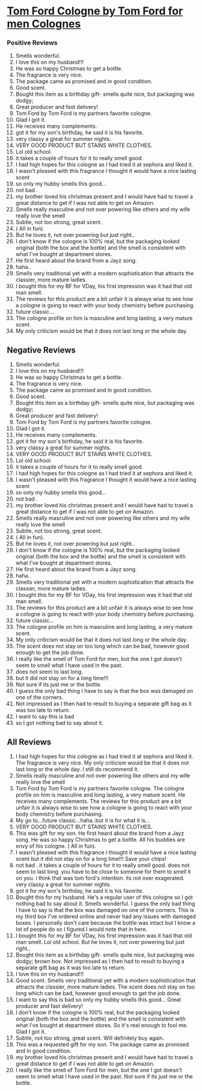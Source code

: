 # [Tom Ford Cologne by Tom Ford for men Colognes](https://products.checkmycream.com/products/Tom-Ford-Cologne-by-Tom-Ford-for-men-Colognes.html)

### Positive Reviews

<ol>
      <li>Smells wonderful.</li>
      <li>I love this on my husband!!!</li>
      <li>He was so happy Christmas to get a bottle.</li>
      <li>The fragrance is very nice.</li>
      <li>The package came as promised and in good condition.</li>
      <li>Good scent.</li>
      <li>Bought this item as a birthday gift- smells quite nice, but packaging was dodgy;</li>
      <li>Great producer and fast delivery!</li>
      <li>Tom Ford by Tom Ford is my partners favorite cologne.  </li>
      <li>Glad I got it.</li>
      <li>He receives many complements.  </li>
      <li>got it for my son&#x27;s birthday, he said it is his favorite.</li>
      <li>very classy a great for summer nights.</li>
      <li>VERY GOOD PRODUCT BUT STAINS WHITE CLOTHES.</li>
      <li>Lol old school.</li>
      <li>it takes a couple of hours for it to really smell good.  </li>
      <li>I had high hopes for this cologne as I had tried it at sephora and liked it.</li>
      <li>I wasn&#x27;t pleased with this fragrance I thought it would have a nice lasting scent</li>
      <li>so only my hubby smells this good...</li>
      <li>not bad .</li>
      <li>my brother loved his christmas present and I would have had to travel a great distance to get if I was not able to get on Amazon.</li>
      <li>Smells really masculine and not over powering like others and my wife really love the smell</li>
      <li>Subtle, not too strong, great scent.</li>
      <li>( All in fun).</li>
      <li>But he loves it, not over powering but just right..</li>
      <li>I don&#x27;t know if the cologne is 100% real, but the packaging looked original (both the box and the bottle) and the smell is consistent with what I&#x27;ve bought at department stores.</li>
      <li>He first heard about the brand from a Jayz song.</li>
      <li>haha..</li>
      <li>Smells very traditional yet with a modern sophistication that attracts the classier, more mature ladies.  </li>
      <li>I bought this for my BF for VDay, his first impression was it had that old man smell.</li>
      <li>The reviews for this product are a bit unfair it is always wise to see how a cologne is going to react with your body chemistry before purchasing.</li>
      <li>future classic...</li>
      <li>The cologne profile on him is masculine and long lasting, a very mature scent.  </li>
      <li>My only criticism would be that it does not last long or the whole day.</li>
</ol>


<h2>Negative Reviews</h2>
<ol>
<li> Smells wonderful.</li>
<li> I love this on my husband!!!</li>
<li> He was so happy Christmas to get a bottle.</li>
<li> The fragrance is very nice.</li>
<li> The package came as promised and in good condition.</li>
<li> Good scent.</li>
<li> Bought this item as a birthday gift- smells quite nice, but packaging was dodgy;</li>
<li> Great producer and fast delivery!</li>
<li> Tom Ford by Tom Ford is my partners favorite cologne.  </li>
<li> Glad I got it.</li>
<li> He receives many complements.  </li>
<li> got it for my son&#x27;s birthday, he said it is his favorite.</li>
<li> very classy a great for summer nights.</li>
<li> VERY GOOD PRODUCT BUT STAINS WHITE CLOTHES.</li>
<li> Lol old school.</li>
<li> it takes a couple of hours for it to really smell good.  </li>
<li> I had high hopes for this cologne as I had tried it at sephora and liked it.</li>
<li> I wasn&#x27;t pleased with this fragrance I thought it would have a nice lasting scent</li>
<li> so only my hubby smells this good...</li>
<li> not bad .</li>
<li> my brother loved his christmas present and I would have had to travel a great distance to get if I was not able to get on Amazon.</li>
<li> Smells really masculine and not over powering like others and my wife really love the smell</li>
<li> Subtle, not too strong, great scent.</li>
<li> ( All in fun).</li>
<li> But he loves it, not over powering but just right..</li>
<li> I don&#x27;t know if the cologne is 100% real, but the packaging looked original (both the box and the bottle) and the smell is consistent with what I&#x27;ve bought at department stores.</li>
<li> He first heard about the brand from a Jayz song.</li>
<li> haha..</li>
<li> Smells very traditional yet with a modern sophistication that attracts the classier, more mature ladies.  </li>
<li> I bought this for my BF for VDay, his first impression was it had that old man smell.</li>
<li> The reviews for this product are a bit unfair it is always wise to see how a cologne is going to react with your body chemistry before purchasing.</li>
<li> future classic...</li>
<li> The cologne profile on him is masculine and long lasting, a very mature scent.  </li>
<li> My only criticism would be that it does not last long or the whole day.</li>
<li> The scent does not stay on too long which can be bad, however good enough to get the job done.</li>
<li> I really like the smell of Tom Ford for men, but the one I got doesn&#x27;t seem to smell what I have used in the past.</li>
<li> does not seem to last long.</li>
<li> but it did not stay on for a long time!!!</li>
<li> Not sure if its just me or the bottle.</li>
<li> I guess the only bad thing I have to say is that the box was damaged on one of the corners.</li>
<li> Not impressed as I then had to result to buying a separate gift bag as it was too late to return.</li>
<li> I want to say this is bad</li>
<li> so I got nothing bad to say about it.</li>
</ol>

<h2>All Reviews</h2>

<ol>
    <li> I had high hopes for this cologne as I had tried it at sephora and liked it. The fragrance is very nice. My only criticism would be that it does not last long or the whole day. I still do recommend it.</li>
    <li> Smells really masculine and not over powering like others and my wife really love the smell</li>
    <li> Tom Ford by Tom Ford is my partners favorite cologne.  The cologne profile on him is masculine and long lasting, a very mature scent.  He receives many complements.  The reviews for this product are a bit unfair it is always wise to see how a cologne is going to react with your body chemistry before purchasing.</li>
    <li> My go to...future classic...haha..but it is for what it is...</li>
    <li> VERY GOOD PRODUCT BUT STAINS WHITE CLOTHES.</li>
    <li> This was gift for my son. He first heard about the brand from a Jayz song. He was so happy Christmas to get a bottle. All his buddies are envy of his cologne. ( All in fun).</li>
    <li> I wasn&#x27;t pleased with this fragrance I thought it would have a nice lasting scent but it did not stay on for a long time!!! Save your chips!</li>
    <li> not bad . it takes a couple of hours for it to really smell good.  does not seem to last long. you have to be close to someone for them to smell it on you. i think that was tom ford&#x27;s intention. its not over exagerated. very classy a great for summer nights.</li>
    <li> got it for my son&#x27;s birthday, he said it is his favorite.</li>
    <li> Bought this for my husband. He&#x27;s a regular user of this cologne so I got nothing bad to say about it. Smells wonderful. I guess the only bad thing I have to say is that the box was damaged on one of the corners. This is my third box I&#x27;ve ordered online and never had any issues with damaged boxes. I personally don&#x27;t care because the bottle was intact but I know a lot of people do so I figured I would note that in here.</li>
    <li> I bought this for my BF for VDay, his first impression was it had that old man smell. Lol old school. But he loves it, not over powering but just right..</li>
    <li> Bought this item as a birthday gift- smells quite nice, but packaging was dodgy; brown box. Not impressed as I then had to result to buying a separate gift bag as it was too late to return.</li>
    <li> I love this on my husband!!!</li>
    <li> Good scent. Smells very traditional yet with a modern sophistication that attracts the classier, more mature ladies.  The scent does not stay on too long which can be bad, however good enough to get the job done.</li>
    <li> I want to say this is bad so only my hubby smells this good... Great producer and fast delivery!</li>
    <li> I don&#x27;t know if the cologne is 100% real, but the packaging looked original (both the box and the bottle) and the smell is consistent with what I&#x27;ve bought at department stores. So it&#x27;s real enough to fool me.  Glad I got it.</li>
    <li> Subtle, not too strong, great scent. Will definitely buy again.</li>
    <li> This was a requested gift for my son.  The package came as promised and in good condition.</li>
    <li> my brother loved his christmas present and I would have had to travel a great distance to get if I was not able to get on Amazon.</li>
    <li> I really like the smell of Tom Ford for men, but the one I got doesn&#x27;t seem to smell what I have used in the past. Not sure if its just me or the bottle.</li>
</ol>




